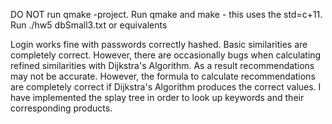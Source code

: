 DO NOT run qmake -project. Run qmake and make - this uses the std=c+11. 
Run ./hw5 dbSmall3.txt or equivalents

Login works fine with passwords correctly hashed. Basic similarities are completely correct. However, there are occasionally bugs when calculating refined similarities with Dijkstra's Algorithm. As a result recommendations may not be accurate. However, the formula to calculate recommendations are completely correct if Dijkstra's Algorithm produces the correct values. I have implemented the splay tree in order to look up keywords and their corresponding products. 
